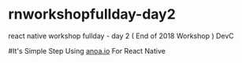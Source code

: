 # rnworkshopfullday-day2
react native workshop fullday - day 2 ( End of 2018 Workshop ) DevC

#It's Simple Step Using [anoa.io](https://anoa.io/)  For React Native 
